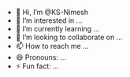 - 👋 Hi, I’m @KS-Nimesh
- 👀 I’m interested in ...
- 🌱 I’m currently learning ...
- 💞️ I’m looking to collaborate on ...
- 📫 How to reach me ...
- 😄 Pronouns: ...
- ⚡ Fun fact: ...

<!---
KS-Nimesh/KS-Nimesh is a ✨ special ✨ repository because its `README.md` (this file) appears on your GitHub profile.
You can click the Preview link to take a look at your changes.
--->

